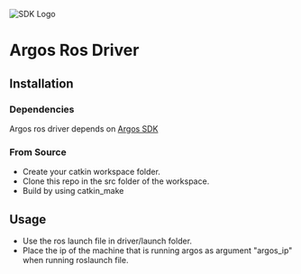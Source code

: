 ![SDK Logo](https://gitlab.com/stefano6/sdk_public_test/blob/master/images/Logo.png)
# Argos Ros Driver

## Installation

### Dependencies

Argos ros driver depends on [Argos SDK](https://gitlab.com/seoulrobotics/argos-developers/argos_sdk)

### From Source

- Create your catkin workspace folder.
- Clone this repo in the src folder of the workspace.
- Build by using catkin_make

## Usage

- Use the ros launch file in driver/launch folder. 
- Place the ip of the machine that is running argos as argument "argos_ip" when running roslaunch file.